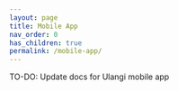 ```yaml
---
layout: page
title: Mobile App
nav_order: 0
has_children: true
permalink: /mobile-app/
---
```


TO-DO: Update docs for Ulangi mobile app
